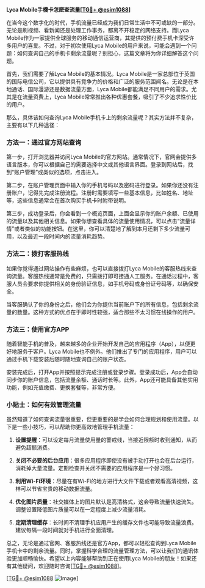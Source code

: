 **Lyca Mobile手機卡怎麽查流量[[TG💪+ @esim1088](https://t.me/s/esim1088)]**

在当今这个数字化的时代，手机流量已经成为我们日常生活中不可或缺的一部分。无论是刷视频、看新闻还是处理工作事务，都离不开稳定的网络支持。而Lyca Mobile作为一家提供全球服务的移动通信运营商，其提供的预付费手机卡深受许多用户的喜爱。不过，对于初次使用Lyca Mobile的用户来说，可能会遇到一个问题：如何查询自己的手机卡剩余流量呢？别担心，这篇文章将为你详细解答这个问题。

首先，我们需要了解Lyca Mobile的基本情况。Lyca Mobile是一家总部位于英国的国际电信公司，它以提供具有竞争力的价格和广泛的服务范围闻名。无论是在本地通话、国际漫游还是数据流量方面，Lyca Mobile都能满足不同用户的需求。尤其是在流量资费上，Lyca Mobile常常推出各种优惠套餐，吸引了不少追求性价比的用户。

那么，具体该如何查询Lyca Mobile手机卡上的剩余流量呢？其实方法并不复杂，主要有以下几种途径：

### 方法一：通过官方网站查询

第一步，打开浏览器并访问Lyca Mobile的官方网站。通常情况下，官网会提供多语言版本，你可以根据自己的需要选择中文或其他语言界面。登录到网站后，找到“账户管理”或类似的选项，点击进入。

第二步，在账户管理页面中输入你的手机号码以及密码进行登录。如果你还没有注册账户，记得先完成注册流程。注册时需要填写一些基本信息，比如姓名、地址等，这些信息通常会在首次购买手机卡时附带说明。

第三步，成功登录后，你会看到一个概览页面，上面会显示你的账户余额、已使用的流量以及其他相关信息。如果你想查看具体的流量使用情况，可以点击“流量详情”或者类似的功能按钮。在这里，你可以清楚地了解到本月还剩下多少流量可用，以及最近一段时间内的流量消耗趋势。

### 方法二：拨打客服热线

如果你觉得通过网站操作有些麻烦，也可以直接拨打Lyca Mobile的客服热线来查询流量。客服热线通常是免费的，只需拨打即可接通人工服务。在通话过程中，客服人员会要求你提供相关的身份验证信息，如手机号码或身份证号码等，以确保安全。

当客服确认了你的身份之后，他们会为你提供当前账户下的所有信息，包括剩余流量的数量。这种方式的优点在于即时性较强，适合那些不太习惯在线操作的用户。

### 方法三：使用官方APP

随着智能手机的普及，越来越多的企业开始开发自己的应用程序（App），以便更好地服务于客户。Lyca Mobile也不例外。他们推出了专门的应用程序，用户可以通过手机下载安装后随时随地查询自己的账户状态。

安装完成后，打开App并按照提示完成注册或登录步骤。登录成功后，App会自动同步你的账户信息，包括流量余额、通话时长等。此外，App还可能具备其他实用功能，例如充值缴费、更换套餐等，非常方便。

### 小贴士：如何有效管理流量

虽然知道了如何查询流量很重要，但更重要的是学会如何合理规划和使用流量。以下是一些小技巧，可以帮助你更高效地管理手机流量：

1. **设置提醒**：可以设定每月流量使用量的警戒线，当接近限额时收到通知，从而避免超额消费。
   
2. **关闭不必要的后台应用**：很多应用程序即使没有被手动打开也会在后台运行，消耗掉大量流量。定期检查并关闭不需要的应用程序是一个好习惯。
   
3. **利用Wi-Fi环境**：尽量在有Wi-Fi的地方进行大文件下载或者观看高清视频，这样可以节省宝贵的移动数据流量。

4. **优化图片质量**：社交媒体上的图片默认是高清格式，这会导致流量快速流失。调整设置降低图片质量可以在一定程度上减少流量消耗。

5. **定期清理缓存**：长时间不清理手机应用产生的缓存文件也可能导致流量浪费。建议每隔一段时间就对手机进行全面清理。

总之，无论是通过官网、客服热线还是官方App，都可以轻松查询到Lyca Mobile手机卡中的剩余流量。同时，掌握科学合理的流量管理方法，可以让我们的通讯体验更加顺畅愉快。希望以上内容能够帮助到正在使用Lyca Mobile的朋友！如果还有其他疑问，欢迎随时咨询[[TG💪+ @esim1088](https://t.me/s/esim1088)]。

[[TG💪+ @esim1088](https://t.me/s/esim1088) ![Image](https://i.postimg.cc/4NQfJmqS/Snipaste-2025-05-13-00-14-12.png)]